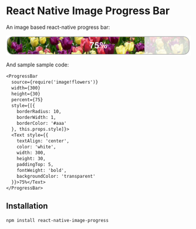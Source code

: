 React Native Image Progress Bar
===============================

An image based react-native progress bar:

![Preview](./images/progress.png)

And sample sample code:

```
<ProgressBar
  source={require('image!flowers')}
  width={300}
  height={30}
  percent={75}
  style={[{
    borderRadius: 10,
    borderWidth: 1,
    borderColor: '#aaa'
  }, this.props.style]}>
  <Text style={{
    textAlign: 'center',
    color: 'white',
    width: 300,
    height: 30,
    paddingTop: 5,
    fontWeight: 'bold',
    backgroundColor: 'transparent'
  }}>75%</Text>
</ProgressBar>
```

## Installation

```
npm install react-native-image-progress
```
